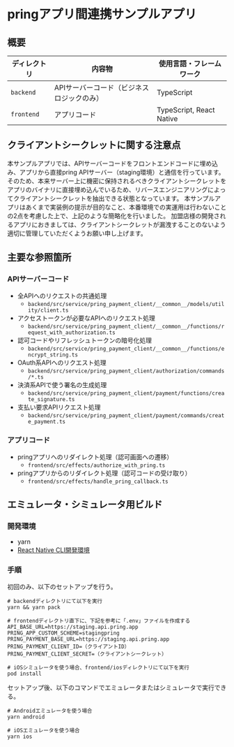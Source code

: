 # pringアプリ間連携サンプルアプリ

## 概要

| ディレクトリ | 内容物 | 使用言語・フレームワーク |
| --- | --- | --- |
| `backend` | APIサーバーコード（ビジネスロジックのみ） | TypeScript |
| `frontend` | アプリコード | TypeScript, React Native |

## クライアントシークレットに関する注意点

本サンプルアプリでは、APIサーバーコードをフロントエンドコードに埋め込み、アプリから直接pring APIサーバー（staging環境）と通信を行っています。
そのため、本来サーバー上に機密に保持されるべきクライアントシークレットをアプリのバイナリに直接埋め込んでいるため、リバースエンジニアリングによってクライアントシークレットを抽出できる状態となっています。
本サンプルアプリはあくまで実装例の提示が目的なこと、本番環境での実運用は行わないことの2点を考慮した上で、上記のような簡略化を行いました。
加盟店様の開発されるアプリにおきましては、クライアントシークレットが漏洩することのないよう適切に管理していただくようお願い申し上げます。

## 主要な参照箇所

### APIサーバーコード

- 全APIへのリクエストの共通処理
    - `backend/src/service/pring_payment_client/__common__/models/utility/client.ts`
- アクセストークンが必要なAPIへのリクエスト処理
    - `backend/src/service/pring_payment_client/__common__/functions/request_with_authorization.ts`
- 認可コードやリフレッシュトークンの暗号化処理
    - `backend/src/service/pring_payment_client/__common__/functions/encrypt_string.ts`
- OAuth系APIへのリクエスト処理
    - `backend/src/service/pring_payment_client/authorization/commands/*.ts`
- 決済系APIで使う署名の生成処理
    - `backend/src/service/pring_payment_client/payment/functions/create_signature.ts`
- 支払い要求APIリクエスト処理
    - `backend/src/service/pring_payment_client/payment/commands/create_payment.ts`

### アプリコード

- pringアプリへのリダイレクト処理（認可画面への遷移）
    - `frontend/src/effects/authorize_with_pring.ts`
- pringアプリからのリダイレクト処理（認可コードの受け取り）
    - `frontend/src/effects/handle_pring_callback.ts`

## エミュレータ・シミュレータ用ビルド

### 開発環境

- yarn
- [React Native CLI開発環境](https://reactnative.dev/docs/environment-setup)

### 手順

初回のみ、以下のセットアップを行う。

```
# backendディレクトリにて以下を実行
yarn && yarn pack

# frontendディレクトリ直下に、下記を参考に「.env」ファイルを作成する
API_BASE_URL=https://staging.api.pring.app
PRING_APP_CUSTOM_SCHEME=stagingpring
PRING_PAYMENT_BASE_URL=https://staging.api.pring.app
PRING_PAYMENT_CLIENT_ID=（クライアントID）
PRING_PAYMENT_CLIENT_SECRET=（クライアントシークレット）

# iOSシミュレータを使う場合、frontend/iosディレクトリにて以下を実行
pod install
```

セットアップ後、以下のコマンドでエミュレータまたはシミュレータで実行できる。

```
# Androidエミュレータを使う場合
yarn android

# iOSエミュレータを使う場合
yarn ios
```
